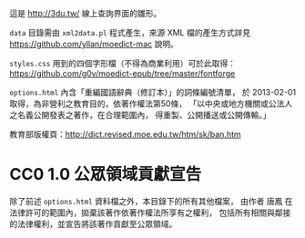 這是 http://3du.tw/ 線上查詢界面的雛形。

`data` 目錄需由 `xml2data.pl` 程式產生，來源 XML
檔的產生方式詳見 https://github.com/yllan/moedict-mac 說明。

`styles.css` 用到的四個字形檔（不得為商業利用）可於此取得：
https://github.com/g0v/moedict-epub/tree/master/fontforge

`options.html` 內含「重編國語辭典（修訂本）」的詞條編號清單，
於 2013-02-01 取得，為非營利之教育目的，依著作權法第50條，
「以中央或地方機關或公法人之名義公開發表之著作，在合理範圍內，
得重製、公開播送或公開傳輸。」

教育部版權頁：http://dict.revised.moe.edu.tw/htm/sk/ban.htm

# CC0 1.0 公眾領域貢獻宣告

除了前述 `options.html` 資料檔之外，本目錄下的所有其他檔案，
由作者 唐鳳 在法律許可的範圍內，拋棄該著作依著作權法所享有之權利，
包括所有相關與鄰接的法律權利，並宣告將該著作貢獻至公眾領域。

